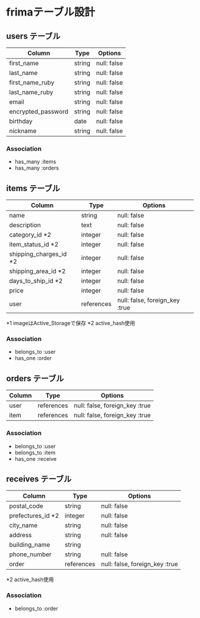 # frimaテーブル設計

## users テーブル

| Column             | Type   | Options     |
| ------------------ | ------ | ----------- |
| first_name         | string | null: false |
| last_name          | string | null: false |
| first_name_ruby    | string | null: false |
| last_name_ruby     | string | null: false |
| email              | string | null: false |
| encrypted_password | string | null: false |    
| birthday           | date   | null: false |
| nickname           | string | null: false |

### Association

- has_many :items
- has_many :orders


##  items テーブル

| Column                   | Type       | Options                        |
| ------------------------ | ---------- | ------------------------------ |
| name                     | string     | null: false                    |
| description              | text       | null: false                    |
| category_id   *2         | integer    | null: false                    |
| item_status_id   *2      | integer    | null: false                    |
| shipping_charges_id   *2 | integer    | null: false                    |
| shipping_area_id   *2    | integer    | null: false                    |
| days_to_ship_id   *2     | integer    | null: false                    |
| price                    | integer    | null: false                    |
| user                     | references | null: false, foreign_key :true |

*1  imageはActive_Storageで保存
*2  active_hash使用

### Association

- belongs_to :user
- has_one :order


##  orders テーブル

| Column | Type       | Options                        |
| ------ | ---------- | ------------------------------ |
| user   | references | null: false, foreign_key :true |
| item   | references | null: false, foreign_key :true |

### Association

- belongs_to :user
- belongs_to :item
- has_one :receive


##  receives テーブル

| Column              | Type       | Options                        |
| ------------------- | ---------- | ------------------------------ |
| postal_code         | string     | null: false                    |
| prefectures_id   *2 | integer    | null: false                    |
| city_name           | string     | null: false                    |
| address             | string     | null: false                    |
| building_name       | string     |                                |
| phone_number        | string     | null: false                    |
| order               | references | null: false, foreign_key :true |

*2  active_hash使用

### Association

- belongs_to :order

